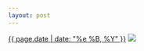```yaml
---
layout: post
---
```


<p>
  <time><a href="/238">{{ page.date | date: "%e %B, %Y" }}</a></time>
  <a href="/238"><img src="{{ site.assets_url }}/238-640.jpg" srcset="{{ site.assets_url }}/238-1280.jpg 1280w, {{ site.assets_url }}/238-960.jpg 960w, {{ site.assets_url }}/238-640.jpg 640w, {{ site.assets_url }}/238-320.jpg 320w" sizes="(min-width: 700px) 50vw, calc(100vw - 2rem)" /></a>
</p>
